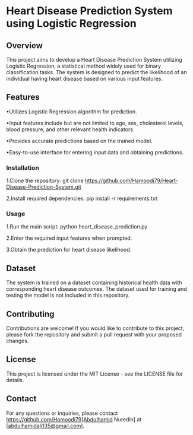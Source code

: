 # Heart Disease Prediction System using Logistic Regression
## Overview
This project aims to develop a Heart Disease Prediction System utilizing Logistic Regression, a statistical method widely used for binary classification tasks. The system is designed to predict the likelihood of an individual having heart disease based on various input features.
## Features
•Utilizes Logistic Regression algorithm for prediction.

•Input features include but are not limited to age, sex, cholesterol levels, blood pressure, and other relevant health indicators.

•Provides accurate predictions based on the trained model.

•Easy-to-use interface for entering input data and obtaining predictions.

### Installation
1.Clone the repository: git clone https://github.com/Hamoodi79/Heart-Disease-Prediction-System.git

2.Install required dependencies: pip install -r requirements.txt

### Usage
1.Run the main script: python heart_disease_prediction.py

2.Enter the required input features when prompted.

3.Obtain the prediction for heart disease likelihood.

## Dataset
The system is trained on a dataset containing historical health data with corresponding heart disease outcomes. The dataset used for training and testing the model is not included in this repository.
## Contributing
Contributions are welcome! If you would like to contribute to this project, please fork the repository and submit a pull request with your proposed changes.
## License
This project is licensed under the MIT License - see the LICENSE file for details.
## Contact
For any questions or inquiries, please contact 
https://github.com/Hamoodi79[Abdulhamid Nuredin] at [abdulhamidali135@gmail.com].
